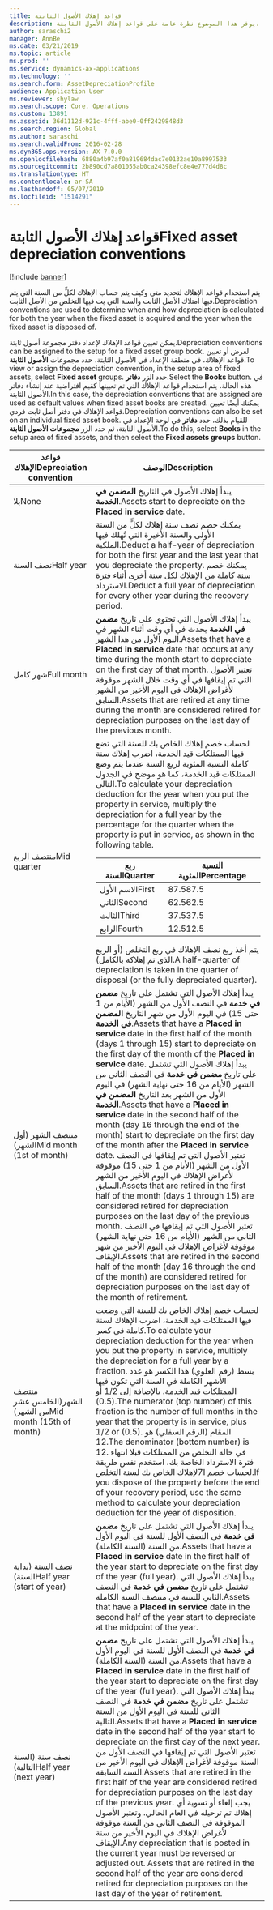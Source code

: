 ```yaml
---
title: قواعد إهلاك الأصول الثابتة
description: يوفر هذا الموضوع نظرة عامة على قواعد إهلاك الأصول الثابتة.
author: saraschi2
manager: AnnBe
ms.date: 03/21/2019
ms.topic: article
ms.prod: ''
ms.service: dynamics-ax-applications
ms.technology: ''
ms.search.form: AssetDepreciationProfile
audience: Application User
ms.reviewer: shylaw
ms.search.scope: Core, Operations
ms.custom: 13891
ms.assetid: 36d1112d-921c-4fff-abe0-0ff2429848d3
ms.search.region: Global
ms.author: saraschi
ms.search.validFrom: 2016-02-28
ms.dyn365.ops.version: AX 7.0.0
ms.openlocfilehash: 6880a4b97af0a819684dac7e0132ae10a8997533
ms.sourcegitcommit: 2b890cd7a801055ab0ca24398efc8e4e777d4d8c
ms.translationtype: HT
ms.contentlocale: ar-SA
ms.lasthandoff: 05/07/2019
ms.locfileid: "1514291"
---
```

# <a name="fixed-asset-depreciation-conventions"></a><span data-ttu-id="64c09-103">قواعد إهلاك الأصول الثابتة</span><span class="sxs-lookup"><span data-stu-id="64c09-103">Fixed asset depreciation conventions</span></span>

[!include [banner](../includes/banner.md)]

<span data-ttu-id="64c09-104">يتم استخدام قواعد الإهلاك لتحديد متى وكيف يتم حساب الإهلاك لكلٍّ من السنة التي يتم فيها امتلاك الأصل الثابت والسنة التي يت فيها التخلص من الأصل الثابت.</span><span class="sxs-lookup"><span data-stu-id="64c09-104">Depreciation conventions are used to determine when and how depreciation is calculated for both the year when the fixed asset is acquired and the year when the fixed asset is disposed of.</span></span>

<span data-ttu-id="64c09-105">يمكن تعيين قواعد الإهلاك لإعداد دفتر مجموعة أصول ثابتة.</span><span class="sxs-lookup"><span data-stu-id="64c09-105">Depreciation conventions can be assigned to the setup for a fixed asset group book.</span></span> <span data-ttu-id="64c09-106">لعرض أو تعيين قواعد الإهلاك، في منطقة الإعداد في الأصول الثابتة، حدد مجموعات **الأصول الثابتة**.</span><span class="sxs-lookup"><span data-stu-id="64c09-106">To view or assign the depreciation convention, in the setup area of fixed assets, select **Fixed asset** groups.</span></span> <span data-ttu-id="64c09-107">حدد الزر **دفاتر**.</span><span class="sxs-lookup"><span data-stu-id="64c09-107">Select the **Books** button.</span></span> <span data-ttu-id="64c09-108">في هذه الحالة، يتم استخدام قواعد الإهلاك التي تم تعيينها كقيم افتراضية عند إنشاء دفاتر الأصول الثابتة.</span><span class="sxs-lookup"><span data-stu-id="64c09-108">In this case, the depreciation conventions that are assigned are used as default values when fixed asset books are created.</span></span> <span data-ttu-id="64c09-109">يمكنك أيضًا تعيين قواعد الإهلاك في دفتر أصل ثابت فردي.</span><span class="sxs-lookup"><span data-stu-id="64c09-109">Depreciation conventions can also be set on an individual fixed asset book.</span></span> <span data-ttu-id="64c09-110">للقيام بذلك، حدد **دفاتر** في لوحة الإعداد في الأصول الثابتة، ثم حدد الزر **مجموعات الأصول الثابتة**.</span><span class="sxs-lookup"><span data-stu-id="64c09-110">To do this, select **Books** in the setup area of fixed assets, and then select the **Fixed assets groups** button.</span></span>


|  <span data-ttu-id="64c09-111">قواعد الإهلاك</span><span class="sxs-lookup"><span data-stu-id="64c09-111">Depreciation convention</span></span>  |   <span data-ttu-id="64c09-112">الوصف</span><span class="sxs-lookup"><span data-stu-id="64c09-112">Description</span></span>  |
|---------------------------|-----------------|
|           <span data-ttu-id="64c09-113">بلا</span><span class="sxs-lookup"><span data-stu-id="64c09-113">None</span></span>            |  <span data-ttu-id="64c09-114">يبدأ إهلاك الأصول في التاريخ <strong>المضمن في الخدمة</strong>.</span><span class="sxs-lookup"><span data-stu-id="64c09-114">Assets start to depreciate on the <strong>Placed in service</strong> date.</span></span>|
|         <span data-ttu-id="64c09-115">نصف السنة</span><span class="sxs-lookup"><span data-stu-id="64c09-115">Half year</span></span>         |  <span data-ttu-id="64c09-116">يمكنك خصم نصف سنة إهلاك لكلٍّ من السنة الأولى والسنة الأخيرة التي تُهلك فيها الملكية.</span><span class="sxs-lookup"><span data-stu-id="64c09-116">Deduct a half-year of depreciation for both the first year and the last year that you depreciate the property.</span></span> <span data-ttu-id="64c09-117">يمكنك خصم سنة كاملة من الإهلاك لكل سنة أخرى أثناء فترة الاسترداد.</span><span class="sxs-lookup"><span data-stu-id="64c09-117">Deduct a full year of depreciation for every other year during the recovery period.</span></span> |
|        <span data-ttu-id="64c09-118">شهر كامل</span><span class="sxs-lookup"><span data-stu-id="64c09-118">Full month</span></span>         | <span data-ttu-id="64c09-119">يبدأ إهلاك الأصول التي تحتوي على تاريخ <strong>مضمن في الخدمة</strong> يحدث في أي وقت أثناء الشهر في اليوم الأول من هذا الشهر.</span><span class="sxs-lookup"><span data-stu-id="64c09-119">Assets that have a <strong>Placed in service</strong> date that occurs at any time during the month start to depreciate on the first day of that month.</span></span> <span data-ttu-id="64c09-120">تعتبر الأصول التي تم إيقافها في أي وقت خلال الشهر موقوفة لأغراض الإهلاك في اليوم الأخير من الشهر السابق.</span><span class="sxs-lookup"><span data-stu-id="64c09-120">Assets that are retired at any time during the month are considered retired for depreciation purposes on the last day of the previous month.</span></span>  |
|        <span data-ttu-id="64c09-121">منتصف الربع</span><span class="sxs-lookup"><span data-stu-id="64c09-121">Mid quarter</span></span>        | <span data-ttu-id="64c09-122">لحساب خصم إهلاك الخاص بك للسنة التي تضع فيها الممتلكات قيد الخدمة‬، اضرب إهلاك سنة كاملة النسبة المئوية لربع السنة عندما يتم وضع الممتلكات قيد الخدمة، كما هو موضح في الجدول التالي.</span><span class="sxs-lookup"><span data-stu-id="64c09-122">To calculate your depreciation deduction for the year when you put the property in service, multiply the depreciation for a full year by the percentage for the quarter when the property is put in service, as shown in the following table.</span></span><table><thead><tr><th><span data-ttu-id="64c09-123">ربع السنة</span><span class="sxs-lookup"><span data-stu-id="64c09-123">Quarter</span></span></th><th><span data-ttu-id="64c09-124">النسبة المئوية</span><span class="sxs-lookup"><span data-stu-id="64c09-124">Percentage</span></span></th></tr></thead><tbody><tr><td><span data-ttu-id="64c09-125">الاسم الأول</span><span class="sxs-lookup"><span data-stu-id="64c09-125">First</span></span></td><td><span data-ttu-id="64c09-126">87.5</span><span class="sxs-lookup"><span data-stu-id="64c09-126">87.5</span></span></td></tr><tr><td><span data-ttu-id="64c09-127">الثاني</span><span class="sxs-lookup"><span data-stu-id="64c09-127">Second</span></span></td><td><span data-ttu-id="64c09-128">62.5</span><span class="sxs-lookup"><span data-stu-id="64c09-128">62.5</span></span></td></tr><tr><td><span data-ttu-id="64c09-129">الثالث</span><span class="sxs-lookup"><span data-stu-id="64c09-129">Third</span></span></td><td><span data-ttu-id="64c09-130">37.5</span><span class="sxs-lookup"><span data-stu-id="64c09-130">37.5</span></span></td></tr><tr><td><span data-ttu-id="64c09-131">الرابع</span><span class="sxs-lookup"><span data-stu-id="64c09-131">Fourth</span></span></td><td><span data-ttu-id="64c09-132">12.5</span><span class="sxs-lookup"><span data-stu-id="64c09-132">12.5</span></span></td></tr></tbody></table><span data-ttu-id="64c09-133">يتم أخذ ربع نصف الإهلاك في ربع التخلص (أو الربع الذي تم إهلاكه بالكامل).</span><span class="sxs-lookup"><span data-stu-id="64c09-133">A half-quarter of depreciation is taken in the quarter of disposal (or the fully depreciated quarter).</span></span> |
| <span data-ttu-id="64c09-134">منتصف الشهر (أول الشهر)</span><span class="sxs-lookup"><span data-stu-id="64c09-134">Mid month (1st of month)</span></span>  | <span data-ttu-id="64c09-135">يبدأ إهلاك الأصول التي تشتمل على تاريخ <strong>مضمن في خدمة</strong> في النصف الأول من الشهر (الأيام من 1 حتى 15) في اليوم الأول من شهر التاريخ <strong>المضمن في الخدمة</strong>.</span><span class="sxs-lookup"><span data-stu-id="64c09-135">Assets that have a <strong>Placed in service</strong> date in the first half of the month (days 1 through 15) start to depreciate on the first day of the month of the <strong>Placed in service</strong> date.</span></span> <span data-ttu-id="64c09-136">يبدأ إهلاك الأصول التي تشتمل على تاريخ <strong>مضمن في خدمة</strong> في النصف الثاني من الشهر (الأيام من 16 حتى نهاية الشهر) في اليوم الأول من الشهر بعد التاريخ <strong>المضمن في الخدمة</strong>.</span><span class="sxs-lookup"><span data-stu-id="64c09-136">Assets that have a <strong>Placed in service</strong> date in the second half of the month (day 16 through the end of the month) start to depreciate on the first day of the month after the <strong>Placed in service</strong> date.</span></span> <span data-ttu-id="64c09-137">تعتبر الأصول التي تم إيقافها في النصف الأول من الشهر (الأيام من 1 حتى 15) موقوفة لأغراض الإهلاك في اليوم الأخير من الشهر السابق.</span><span class="sxs-lookup"><span data-stu-id="64c09-137">Assets that are retired in the first half of the month (days 1 through 15) are considered retired for depreciation purposes on the last day of the previous month.</span></span> <span data-ttu-id="64c09-138">تعتبر الأصول التي تم إيقافها في النصف الثاني من الشهر (الأيام من 16 حتى نهاية الشهر) موقوفة لأغراض الإهلاك في اليوم الأخير من شهر الإيقاف.</span><span class="sxs-lookup"><span data-stu-id="64c09-138">Assets that are retired in the second half of the month (day 16 through the end of the month) are considered retired for depreciation purposes on the last day of the month of retirement.</span></span> |
| <span data-ttu-id="64c09-139">منتصف الشهر(الخامس عشر من الشهر)</span><span class="sxs-lookup"><span data-stu-id="64c09-139">Mid month (15th of month)</span></span> |  <span data-ttu-id="64c09-140">لحساب خصم إهلاك الخاص بك للسنة التي وضعت فيها الممتلكات قيد الخدمة، اضرب الإهلاك لسنة كاملة في كسر.</span><span class="sxs-lookup"><span data-stu-id="64c09-140">To calculate your depreciation deduction for the year when you put the property in service, multiply the depreciation for a full year by a fraction.</span></span> <span data-ttu-id="64c09-141">بسط (رقم العلوي) هذا الكسر هو عدد الأشهر الكاملة في السنة التي تكون فيها الممتلكات قيد الخدمة، بالإضافة إلى 1/2 أو (0.5).</span><span class="sxs-lookup"><span data-stu-id="64c09-141">The numerator (top number) of this fraction is the number of full months in the year that the property is in service, plus 1/2 or (0.5).</span></span> <span data-ttu-id="64c09-142">المقام (الرقم السفلي) هو 12.</span><span class="sxs-lookup"><span data-stu-id="64c09-142">The denominator (bottom number) is 12.</span></span> <span data-ttu-id="64c09-143">في حالة التخلص من الممتلكات قبلا انتهاء فترة الاسترداد الخاصة بك، استخدم نفس طريقة لحساب خصم ا7لإهلاك الخاص بك لسنة التخلص.</span><span class="sxs-lookup"><span data-stu-id="64c09-143">If you dispose of the property before the end of your recovery period, use the same method to calculate your depreciation deduction for the year of disposition.</span></span>   |
| <span data-ttu-id="64c09-144">نصف السنة (بداية السنة)</span><span class="sxs-lookup"><span data-stu-id="64c09-144">Half year (start of year)</span></span> | <span data-ttu-id="64c09-145">يبدأ إهلاك الأصول التي تشتمل على تاريخ <strong>مضمن في خدمة</strong> في النصف الأول للسنة في اليوم الأول من السنة (السنة الكاملة).</span><span class="sxs-lookup"><span data-stu-id="64c09-145">Assets that have a <strong>Placed in service</strong> date in the first half of the year start to depreciate on the first day of the year (full year).</span></span> <span data-ttu-id="64c09-146">يبدأ إهلاك الأصول التي تشتمل على تاريخ <strong>مضمن في خدمة</strong> في النصف الثاني للسنة في منتصف السنة الكاملة.</span><span class="sxs-lookup"><span data-stu-id="64c09-146">Assets that have a <strong>Placed in service</strong> date in the second half of the year start to depreciate at the midpoint of the year.</span></span>|
|   <span data-ttu-id="64c09-147">نصف سنة (السنة التالية)</span><span class="sxs-lookup"><span data-stu-id="64c09-147">Half year (next year)</span></span>   |   <span data-ttu-id="64c09-148">يبدأ إهلاك الأصول التي تشتمل على تاريخ <strong>مضمن في خدمة</strong> في النصف الأول للسنة في اليوم الأول من السنة (السنة الكاملة).</span><span class="sxs-lookup"><span data-stu-id="64c09-148">Assets that have a <strong>Placed in service</strong> date in the first half of the year start to depreciate on the first day of the year (full year).</span></span> <span data-ttu-id="64c09-149">يبدأ إهلاك الأصول التي تشتمل على تاريخ <strong>مضمن في خدمة</strong> في النصف الثاني للسنة في اليوم الأول من السنة التالية.</span><span class="sxs-lookup"><span data-stu-id="64c09-149">Assets that have a <strong>Placed in service</strong> date in the second half of the year start to depreciate on the first day of the next year.</span></span> <span data-ttu-id="64c09-150">تعتبر الأصول التي تم إيقافها في النصف الأول من السنة موقوفة لأغراض الإهلاك في اليوم الأخير من السنة السابقة.</span><span class="sxs-lookup"><span data-stu-id="64c09-150">Assets that are retired in the first half of the year are considered retired for depreciation purposes on the last day of the previous year.</span></span> <span data-ttu-id="64c09-151">يجب إلغاء أو تسوية أي إهلاك تم ترحيله في العام الحالي. وتعتبر الأصول الموقوفة في النصف الثاني من السنة موقوفة لأغراض الإهلاك في اليوم الأخير من سنة الإيقاف.</span><span class="sxs-lookup"><span data-stu-id="64c09-151">Any depreciation that is posted in the current year must be reversed or adjusted out. Assets that are retired in the second half of the year are considered retired for depreciation purposes on the last day of the year of retirement.</span></span>|


